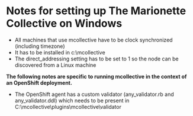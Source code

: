 # Notes for setting up The Marionette Collective on Windows #


- All machines that use mcollective have to be clock synchronized (including timezone)
- It has to be installed in c:\mcollective 
- The direct_addressing setting has to be set to 1 so the node can be discovered from a Linux machine

**The following notes are specific to running mcollective in the context of an OpenShift deployment.**

- The OpenShift agent has a custom validator (any\_validator.rb and any\_validator.ddl) which needs to be present in C:\mcollective\plugins\mcollective\validator